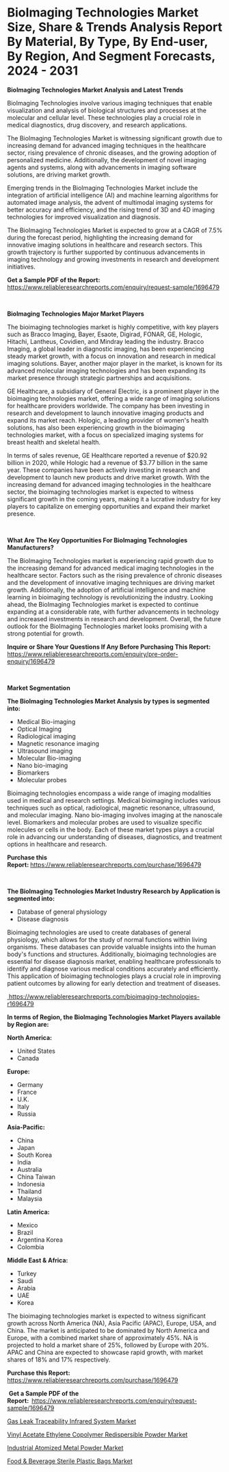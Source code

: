 <p><h1>BioImaging Technologies Market Size, Share & Trends Analysis Report By Material, By Type, By End-user, By Region, And Segment Forecasts, 2024 - 2031</h1></p><p><strong>BioImaging Technologies Market Analysis and Latest Trends</strong></p>
<p><p>BioImaging Technologies involve various imaging techniques that enable visualization and analysis of biological structures and processes at the molecular and cellular level. These technologies play a crucial role in medical diagnostics, drug discovery, and research applications.</p><p>The BioImaging Technologies Market is witnessing significant growth due to increasing demand for advanced imaging techniques in the healthcare sector, rising prevalence of chronic diseases, and the growing adoption of personalized medicine. Additionally, the development of novel imaging agents and systems, along with advancements in imaging software solutions, are driving market growth.</p><p>Emerging trends in the BioImaging Technologies Market include the integration of artificial intelligence (AI) and machine learning algorithms for automated image analysis, the advent of multimodal imaging systems for better accuracy and efficiency, and the rising trend of 3D and 4D imaging technologies for improved visualization and diagnosis.</p><p>The BioImaging Technologies Market is expected to grow at a CAGR of 7.5% during the forecast period, highlighting the increasing demand for innovative imaging solutions in healthcare and research sectors. This growth trajectory is further supported by continuous advancements in imaging technology and growing investments in research and development initiatives.</p></p>
<p><strong>Get a Sample PDF of the Report:&nbsp;</strong> <a href="https://www.reliableresearchreports.com/enquiry/request-sample/1696479">https://www.reliableresearchreports.com/enquiry/request-sample/1696479</a></p>
<p>&nbsp;</p>
<p><strong>BioImaging Technologies Major Market Players</strong></p>
<p><p>The bioimaging technologies market is highly competitive, with key players such as Bracco Imaging, Bayer, Esaote, Digirad, FONAR, GE, Hologic, Hitachi, Lantheus, Covidien, and Mindray leading the industry. Bracco Imaging, a global leader in diagnostic imaging, has been experiencing steady market growth, with a focus on innovation and research in medical imaging solutions. Bayer, another major player in the market, is known for its advanced molecular imaging technologies and has been expanding its market presence through strategic partnerships and acquisitions.</p><p>GE Healthcare, a subsidiary of General Electric, is a prominent player in the bioimaging technologies market, offering a wide range of imaging solutions for healthcare providers worldwide. The company has been investing in research and development to launch innovative imaging products and expand its market reach. Hologic, a leading provider of women's health solutions, has also been experiencing growth in the bioimaging technologies market, with a focus on specialized imaging systems for breast health and skeletal health.</p><p>In terms of sales revenue, GE Healthcare reported a revenue of $20.92 billion in 2020, while Hologic had a revenue of $3.77 billion in the same year. These companies have been actively investing in research and development to launch new products and drive market growth. With the increasing demand for advanced imaging technologies in the healthcare sector, the bioimaging technologies market is expected to witness significant growth in the coming years, making it a lucrative industry for key players to capitalize on emerging opportunities and expand their market presence.</p></p>
<p>&nbsp;</p>
<p><strong>What Are The Key Opportunities For BioImaging Technologies Manufacturers?</strong></p>
<p><p>The BioImaging Technologies market is experiencing rapid growth due to the increasing demand for advanced medical imaging technologies in the healthcare sector. Factors such as the rising prevalence of chronic diseases and the development of innovative imaging techniques are driving market growth. Additionally, the adoption of artificial intelligence and machine learning in bioimaging technology is revolutionizing the industry. Looking ahead, the BioImaging Technologies market is expected to continue expanding at a considerable rate, with further advancements in technology and increased investments in research and development. Overall, the future outlook for the BioImaging Technologies market looks promising with a strong potential for growth.</p></p>
<p><strong>Inquire or Share Your Questions If Any Before Purchasing This Report:</strong> <a href="https://www.reliableresearchreports.com/enquiry/pre-order-enquiry/1696479">https://www.reliableresearchreports.com/enquiry/pre-order-enquiry/1696479</a></p>
<p>&nbsp;</p>
<p><strong>Market Segmentation</strong></p>
<p><strong>The BioImaging Technologies Market Analysis by types is segmented into:</strong></p>
<p><ul><li>Medical Bio-imaging</li><li>Optical Imaging</li><li>Radiological imaging</li><li>Magnetic resonance imaging</li><li>Ultrasound imaging</li><li>Molecular Bio-imaging</li><li>Nano bio-imaging</li><li>Biomarkers</li><li>Molecular probes</li></ul></p>
<p><p>Bioimaging technologies encompass a wide range of imaging modalities used in medical and research settings. Medical bioimaging includes various techniques such as optical, radiological, magnetic resonance, ultrasound, and molecular imaging. Nano bio-imaging involves imaging at the nanoscale level. Biomarkers and molecular probes are used to visualize specific molecules or cells in the body. Each of these market types plays a crucial role in advancing our understanding of diseases, diagnostics, and treatment options in healthcare and research.</p></p>
<p><strong>Purchase this Report:&nbsp;</strong><a href="https://www.reliableresearchreports.com/purchase/1696479">https://www.reliableresearchreports.com/purchase/1696479</a></p>
<p>&nbsp;</p>
<p><strong>The BioImaging Technologies Market Industry Research by Application is segmented into:</strong></p>
<p><ul><li>Database of general physiology</li><li>Disease diagnosis</li></ul></p>
<p><p>Bioimaging technologies are used to create databases of general physiology, which allows for the study of normal functions within living organisms. These databases can provide valuable insights into the human body's functions and structures. Additionally, bioimaging technologies are essential for disease diagnosis market, enabling healthcare professionals to identify and diagnose various medical conditions accurately and efficiently. This application of bioimaging technologies plays a crucial role in improving patient outcomes by allowing for early detection and treatment of diseases.</p></p>
<p><a href="https://www.reliableresearchreports.com/bioimaging-technologies-r1696479">&nbsp;https://www.reliableresearchreports.com/bioimaging-technologies-r1696479</a></p>
<p><strong>In terms of Region, the BioImaging Technologies Market Players available by Region are:</strong></p>
<p>
    <p> <strong> North America: </strong>
        <ul>
            <li>United States</li>
            <li>Canada</li>
        </ul>
        </p> 
    <p> <strong> Europe: </strong>
        <ul>
            <li>Germany</li>
            <li>France</li>
            <li>U.K.</li>
            <li>Italy</li>
            <li>Russia</li>
        </ul>
        </p> 
    <p> <strong> Asia-Pacific: </strong>
        <ul>
            <li>China</li>
            <li>Japan</li>
            <li>South Korea</li>
            <li>India</li>
            <li>Australia</li>
            <li>China Taiwan</li>
            <li>Indonesia</li>
            <li>Thailand</li>
            <li>Malaysia</li>
        </ul>
        </p> 
    <p> <strong> Latin America: </strong>
        <ul>
            <li>Mexico</li>
            <li>Brazil</li>
            <li>Argentina Korea</li>
            <li>Colombia</li>
        </ul>
        </p> 
    <p> <strong> Middle East & Africa: </strong>
        <ul>
            <li>Turkey</li>
            <li>Saudi</li>
            <li>Arabia</li>
            <li>UAE</li>
            <li>Korea</li>
        </ul>
    </p>
    </p>
<p><p>The bioimaging technologies market is expected to witness significant growth across North America (NA), Asia Pacific (APAC), Europe, USA, and China. The market is anticipated to be dominated by North America and Europe, with a combined market share of approximately 45%. NA is projected to hold a market share of 25%, followed by Europe with 20%. APAC and China are expected to showcase rapid growth, with market shares of 18% and 17% respectively.</p></p>
<p><strong>Purchase this Report: </strong><a href="https://www.reliableresearchreports.com/purchase/1696479">https://www.reliableresearchreports.com/purchase/1696479</a></p>
<p>&nbsp;<strong>Get a Sample PDF of the Report:&nbsp;&nbsp;</strong><a href="https://www.reliableresearchreports.com/enquiry/request-sample/1696479">https://www.reliableresearchreports.com/enquiry/request-sample/1696479</a></p>
<p><strong></strong></p>
<p><p><a href="https://github.com/julyju69/Market-Research-Report-List-3/blob/main/gas-leak-traceability-infrared-system-market.md">Gas Leak Traceability Infrared System Market</a></p><p><a href="https://www.linkedin.com/pulse/vinyl-acetate-ethylene-copolymer-redispersible-powder-market-tvq8e?trackingId=s7bxyAvJAnCW1LkR2WN%2FbQ%3D%3D">Vinyl Acetate Ethylene Copolymer Redispersible Powder Market</a></p><p><a href="https://github.com/nathandecarvalho/Market-Research-Report-List-3/blob/main/industrial-atomized-metal-powder-market.md">Industrial Atomized Metal Powder Market</a></p><p><a href="https://www.linkedin.com/pulse/food-amp-beverage-sterile-plastic-bags-market-size-growing-forecasted-x822c?trackingId=cwXYArxLukIg1RzX0ad07w%3D%3D">Food & Beverage Sterile Plastic Bags Market</a></p></p>